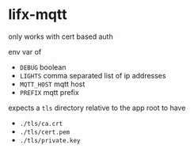 # lifx-mqtt

only works with cert based auth

env var of

- `DEBUG` boolean
- `LIGHTS` comma separated list of ip addresses
- `MQTT_HOST` mqtt host
- `PREFIX` mqtt prefix

expects a `tls` directory relative to the app root to have

- `./tls/ca.crt`
- `./tls/cert.pem`
- `./tls/private.key`
